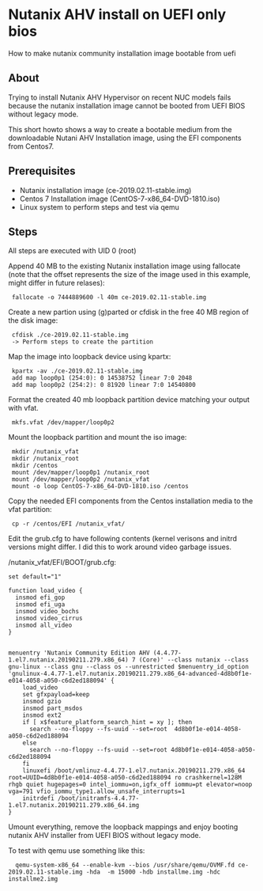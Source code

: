 # Nutanix AHV install on UEFI only bios 

How to make nutanix community installation image bootable from uefi

About
-------------

Trying to install Nutanix AHV Hypervisor on recent NUC models fails
because the nutanix installation image cannot be booted from UEFI
BIOS without legacy mode.

This short howto shows a way to create a bootable medium from the downloadable
Nutani AHV Installation image, using the EFI components from Centos7.

Prerequisites
-------------

 * Nutanix installation image (ce-2019.02.11-stable.img)
 * Centos 7 Installation image (CentOS-7-x86_64-DVD-1810.iso)
 * Linux system to perform steps and test via qemu

Steps
-------------

All steps are executed with UID 0 (root)
 
Append 40 MB to the existing Nutanix installation image using fallocate (note
that the offset represents the size of the image used in this example, might
differ in future relases):

```
 fallocate -o 7444889600 -l 40m ce-2019.02.11-stable.img
```

Create a new partion using (g)parted or cfdisk in the free 40 MB region of the
disk image:

```
 cfdisk ./ce-2019.02.11-stable.img
 -> Perform steps to create the partition
```

Map the image into loopback device using kpartx:

```
 kpartx -av ./ce-2019.02.11-stable.img
 add map loop0p1 (254:0): 0 14538752 linear 7:0 2048
 add map loop0p2 (254:2): 0 81920 linear 7:0 14540800
```

Format the created 40 mb loopback partition device matching your output with
vfat.

```
 mkfs.vfat /dev/mapper/loop0p2
```

Mount the loopback partition and mount the iso image:

```
 mkdir /nutanix_vfat
 mkdir /nutanix_root
 mkdir /centos
 mount /dev/mapper/loop0p1 /nutanix_root
 mount /dev/mapper/loop0p2 /nutanix_vfat
 mount -o loop CentOS-7-x86_64-DVD-1810.iso /centos
```

Copy the needed EFI components from the Centos installation media
to the vfat partition:

```
 cp -r /centos/EFI /nutanix_vfat/
```

Edit the grub.cfg to have following contents (kernel verisons and
initrd versions might differ. I did this to work around video
garbage issues.


/nutanix_vfat/EFI/BOOT/grub.cfg:

```
set default="1"

function load_video {
  insmod efi_gop
  insmod efi_uga
  insmod video_bochs
  insmod video_cirrus
  insmod all_video
}


menuentry 'Nutanix Community Edition AHV (4.4.77-1.el7.nutanix.20190211.279.x86_64) 7 (Core)' --class nutanix --class gnu-linux --class gnu --class os --unrestricted $menuentry_id_option 'gnulinux-4.4.77-1.el7.nutanix.20190211.279.x86_64-advanced-4d8b0f1e-e014-4058-a050-c6d2ed188094' {
    load_video
    set gfxpayload=keep
    insmod gzio
    insmod part_msdos
    insmod ext2
    if [ x$feature_platform_search_hint = xy ]; then
      search --no-floppy --fs-uuid --set=root  4d8b0f1e-e014-4058-a050-c6d2ed188094
    else
      search --no-floppy --fs-uuid --set=root 4d8b0f1e-e014-4058-a050-c6d2ed188094
    fi
    linuxefi /boot/vmlinuz-4.4.77-1.el7.nutanix.20190211.279.x86_64 root=UUID=4d8b0f1e-e014-4058-a050-c6d2ed188094 ro crashkernel=128M rhgb quiet hugepages=0 intel_iommu=on,igfx_off iommu=pt elevator=noop vga=791 vfio_iommu_type1.allow_unsafe_interrupts=1
    initrdefi /boot/initramfs-4.4.77-1.el7.nutanix.20190211.279.x86_64.img
}
```

Umount everything, remove the loopback mappings and enjoy booting
nutanix AHV installer from UEFI BIOS without legacy mode.

To test with qemu use something like this:

```
  qemu-system-x86_64 --enable-kvm --bios /usr/share/qemu/OVMF.fd ce-2019.02.11-stable.img -hda  -m 15000 -hdb installme.img -hdc installme2.img 
```
